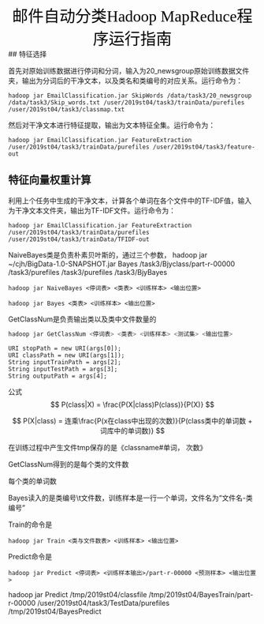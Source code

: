 <center> <font color=#000000 size=6 face="黑体">邮件自动分类Hadoop MapReduce程序运行指南</font></center>
## 特征选择 

首先对原始训练数据进行停词和分词，输入为20_newsgroup原始训练数据文件夹，输出为分词后的干净文本，以及类名和类编号的对应关系。运行命令为：

```shell
hadoop jar EmailClassification.jar SkipWords /data/task3/20_newsgroup /data/task3/Skip_words.txt /user/2019st04/task3/trainData/purefiles /user/2019st04/task3/classmap.txt
```

然后对干净文本进行特征提取，输出为文本特征全集。运行命令为：

```shell
hadoop jar EmailClassification.jar FeatureExtraction /user/2019st04/task3/trainData/purefiles /user/2019st04/task3/feature-out
```

## 特征向量权重计算

利用上个任务中生成的干净文本，计算各个单词在各个文件中的TF-IDF值，输入为干净文本文件夹，输出为TF-IDF文件。运行命令为：

```shell
hadoop jar EmailClassification.jar FeatureExtraction /user/2019st04/task3/trainData/purefiles /user/2019st04/task3/trainData/TFIDF-out
```



NaiveBayes类是负责朴素贝叶斯的，通过三个参数，
 hadoop jar ~/cjh/BigData-1.0-SNAPSHOT.jar Bayes /task3/Bjyclass/part-r-00000 /task3/purefiles /task3/purefiles /task3/BjyBayes



```shell
hadoop jar NaiveBayes <停词表> <类表> <训练样本> <输出位置>
```



```
hadoop jar Bayes <类表> <训练样本> <输出位置>
```



GetClassNum是负责输出类以及类中文件数量的

```powershell
hadoop jar GetClassNum <停词表> <类表> <训练样本> <测试集> <输出位置>
```

```
URI stopPath = new URI(args[0]);
URI classPath = new URI(args[1]);
String inputTrainPath = args[2];
String inputTestPath = args[3];
String outputPath = args[4];
```

公式
$$
P(class|X) = \frac{P(X|class)P(class)}{P(X)}
$$

$$
P(X|class) = 连乘\frac{P(x在class中出现的次数)}{P(class类中的单词数 + 词库中的单词数)}
$$

在训练过程中产生文件tmp保存的是《classname#单词， 次数》

GetClassNum得到的是每个类的文件数

每个类的单词数

Bayes读入的是类编号\t文件数，训练样本是一行一个单词，文件名为“文件名-类编号”



Train的命令是

```
hadoop jar Train <类与文件数表> <训练样本> <输出位置>
```

Predict命令是

```
hadoop jar Predict <停词表> <训练样本输出>/part-r-00000 <预测样本> <输出位置>
```

hadoop jar Predict /tmp/2019st04/classfile /tmp/2019st04/BayesTrain/part-r-00000 /user/2019st04/task3/TestData/purefiles /tmp/2019st04/BayesPredict